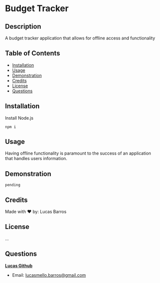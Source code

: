 # Budget Tracker

## Description

A budget tracker application that allows for offline access and functionality

## Table of Contents

- [Installation](#installation)
- [Usage](#usage)
- [Demonstration](#Demonstration)
- [Credits](#credits)
- [License](#license)
- [Questions](#questions)

## Installation

Install Node.js

    npm i

## Usage

Having offline functionality is paramount to the success of an application that handles users information.

## Demonstration

    pending

## Credits

Made with ❤️ by: Lucas Barros

## License

...

## Questions

**[Lucas Github](https://github.com/lucasmbarros)**

- Email: lucasmello.barros@gmail.com
